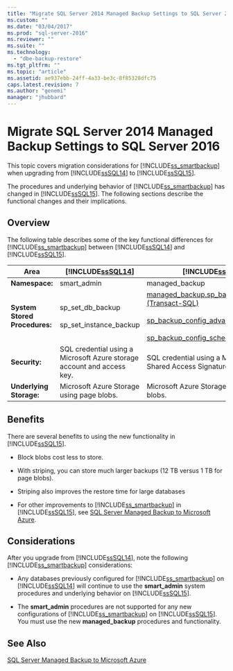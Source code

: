```yaml
---
title: "Migrate SQL Server 2014 Managed Backup Settings to SQL Server 2016 | Microsoft Docs"
ms.custom: ""
ms.date: "03/04/2017"
ms.prod: "sql-server-2016"
ms.reviewer: ""
ms.suite: ""
ms.technology: 
  - "dbe-backup-restore"
ms.tgt_pltfrm: ""
ms.topic: "article"
ms.assetid: ae937ebb-24ff-4a33-be3c-8f85328dfc75
caps.latest.revision: 7
ms.author: "genemi"
manager: "jhubbard"
---
```

# Migrate SQL Server 2014 Managed Backup Settings to SQL Server 2016
  This topic covers migration considerations for [!INCLUDE[ss_smartbackup](../../relational-databases/backup-restore/includes/ss-smartbackup-md.md)] when upgrading from [!INCLUDE[ssSQL14](../../a9notintoc/includes/sssql14-md.md)] to [!INCLUDE[ssSQL15](../../a9notintoc/includes/sssql15-md.md)].  
  
 The procedures and underlying behavior of [!INCLUDE[ss_smartbackup](../../relational-databases/backup-restore/includes/ss-smartbackup-md.md)] has changed in [!INCLUDE[ssSQL15](../../a9notintoc/includes/sssql15-md.md)]. The following sections describe the functional changes and their implications.  
  
## Overview  
 The following table describes some of the key functional differences for [!INCLUDE[ss_smartbackup](../../relational-databases/backup-restore/includes/ss-smartbackup-md.md)] between [!INCLUDE[ssSQL14](../../a9notintoc/includes/sssql14-md.md)] and [!INCLUDE[ssSQL15](../../a9notintoc/includes/sssql15-md.md)].  
  
|Area|[!INCLUDE[ssSQL14](../../a9notintoc/includes/sssql14-md.md)]|[!INCLUDE[ssSQL15](../../a9notintoc/includes/sssql15-md.md)]|  
|----------|---------------------------|---------------------------|  
|**Namespace:**|smart_admin|managed_backup|  
|**System Stored Procedures:**|sp_set_db_backup<br /><br /> sp_set_instance_backup|[managed_backup.sp_backup_config_basic (Transact-SQL)](../../relational-databases/reference/system-stored-procedures/managed-backup.sp-backup-config-basic-transact-sql.md)<br /><br /> [sp_backup_config_advanced](../../relational-databases/reference/system-stored-procedures/managed-backup.sp-backup-config-advanced-transact-sql.md)<br /><br /> [sp_backup_config_schedule](../../relational-databases/reference/system-stored-procedures/managed-backup.sp-backup-config-schedule-transact-sql.md)|  
|**Security:**|SQL credential using a Microsoft Azure storage account and access key.|SQL credential using a Microsoft Azure Shared Access Signature (SAS) token.|  
|**Underlying Storage:**|Microsoft Azure Storage using page blobs.|Microsoft Azure Storage using block blobs.|  
  
## Benefits  
 There are several benefits to using the new functionality in [!INCLUDE[ssSQL15](../../a9notintoc/includes/sssql15-md.md)].  
  
-   Block blobs cost less to store.  
  
-   With striping, you can store much larger backups (12 TB versus 1 TB for page blobs).  
  
-   Striping also improves the restore time for large databases  
  
-   For other improvements to [!INCLUDE[ss_smartbackup](../../relational-databases/backup-restore/includes/ss-smartbackup-md.md)] in [!INCLUDE[ssSQL15](../../a9notintoc/includes/sssql15-md.md)], see [SQL Server Managed Backup to Microsoft Azure](../../relational-databases/backup-restore/sql-server-managed-backup-to-microsoft-azure.md).  
  
## Considerations  
 After you upgrade from [!INCLUDE[ssSQL14](../../a9notintoc/includes/sssql14-md.md)], note the following [!INCLUDE[ss_smartbackup](../../relational-databases/backup-restore/includes/ss-smartbackup-md.md)] considerations:  
  
-   Any databases previously configured for [!INCLUDE[ss_smartbackup](../../relational-databases/backup-restore/includes/ss-smartbackup-md.md)] on [!INCLUDE[ssSQL14](../../a9notintoc/includes/sssql14-md.md)] will continue to use the **smart_admin** system procedures and underlying behavior on [!INCLUDE[ssSQL15](../../a9notintoc/includes/sssql15-md.md)].  
  
-   The **smart_admin** procedures are not supported for any new configurations of [!INCLUDE[ss_smartbackup](../../relational-databases/backup-restore/includes/ss-smartbackup-md.md)] on [!INCLUDE[ssSQL15](../../a9notintoc/includes/sssql15-md.md)]. You must use the new **managed_backup** procedures and functionality.  
  
## See Also  
 [SQL Server Managed Backup to Microsoft Azure](../../relational-databases/backup-restore/sql-server-managed-backup-to-microsoft-azure.md)  
  
  